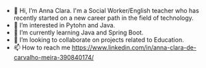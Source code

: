 - 👋 Hi, I’m Anna Clara. I'm a Social Worker/English teacher who has recently started on a new career path in the field of technology.
- 👀 I’m interested in Pytohn and Java.
- 🌱 I’m currently learning Java and Spring Boot.
- 💞️ I’m looking to collaborate on projects related to Education.
- 📫 How to reach me https://www.linkedin.com/in/anna-clara-de-carvalho-meira-390840174/

<!---
annacl2/annacl2 is a ✨ special ✨ repository because its `README.md` (this file) appears on your GitHub profile.
You can click the Preview link to take a look at your changes.
--->
